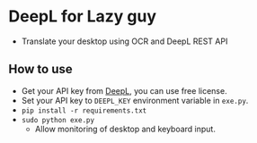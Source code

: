 # DeepL for Lazy guy
- Translate your desktop using OCR and DeepL REST API

## How to use
- Get your API key from [DeepL](https://www.deepl.com/pro#developer), you can use free license.
- Set your API key to `DEEPL_KEY` environment variable in `exe.py`.
- `pip install -r requirements.txt`
- `sudo python exe.py`
  - Allow monitoring of desktop and keyboard input.
